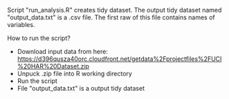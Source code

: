 Script "run_analysis.R" creates tidy dataset.
The output tidy dataset named "output_data.txt" is a .csv file. The first raw of this file contains names of variables.

How to run the script?
* Download input data from here: https://d396qusza40orc.cloudfront.net/getdata%2Fprojectfiles%2FUCI%20HAR%20Dataset.zip
* Unpuck .zip file into R working directory
* Run the script
* File "output_data.txt" is a output tidy dataset
